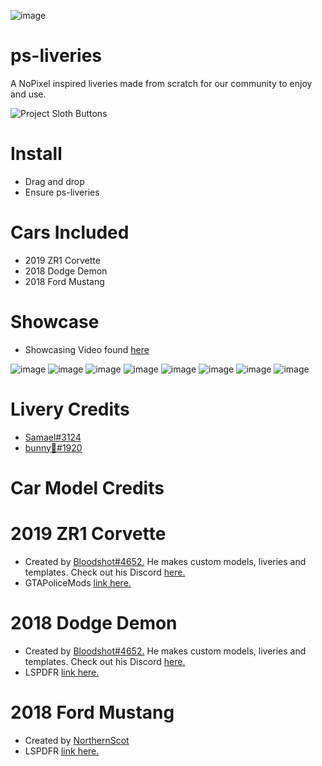![image](https://user-images.githubusercontent.com/82112471/190289781-f36fb8c4-a98a-4792-9eb3-4b45d7adb1a4.png)

# ps-liveries
A NoPixel inspired liveries made from scratch for our community to enjoy and use.

![Project Sloth Buttons](https://user-images.githubusercontent.com/91661118/169454003-488c8994-eec9-4b92-9b0c-f3a675be7d1b.png)

# Install
* Drag and drop
* Ensure ps-liveries

# Cars Included
* 2019 ZR1 Corvette
* 2018 Dodge Demon 
* 2018 Ford Mustang

# Showcase
* Showcasing Video found [here](https://www.youtube.com/watch?v=gvi1P7psSWQ)

![image](https://user-images.githubusercontent.com/82112471/190290325-e8324c40-dc91-4a1b-aca3-31de3218e594.png)
![image](https://user-images.githubusercontent.com/82112471/190290336-5c2f685a-ab3c-403c-a229-89fdf852353a.png)
![image](https://user-images.githubusercontent.com/82112471/190290341-502d5181-4e55-4830-881a-099022015bb8.png)
![image](https://user-images.githubusercontent.com/82112471/190290347-eae30a19-dc9a-40c6-94aa-862d4ab96989.png)
![image](https://user-images.githubusercontent.com/82112471/190290360-1d6323fa-f13f-49ea-88f4-c3ebb183f929.png)
![image](https://user-images.githubusercontent.com/82112471/190290369-dad8a5fe-8a68-462e-88a9-f529b1b32f2c.png)
![image](https://user-images.githubusercontent.com/82112471/190290378-917ed8af-dd7d-449b-8bdc-d250afff16cb.png)
![image](https://user-images.githubusercontent.com/82112471/190290385-db2466c8-bc73-44a5-ba90-6349b72525f0.png)

# Livery Credits
* [Samael#3124](https://github.com/Luceeiy)
* [bunny🐇#1920](https://github.com/Bunny5578)

# Car Model Credits
# 2019 ZR1 Corvette
* Created by [Bloodshot#4652.](https://discord.gg/eVUk88U) He makes custom models, liveries and templates. Check out his Discord [here.](https://discord.gg/eVUk88U)
* GTAPoliceMods [link here.](https://gtapolicemods.com/files/file/1314-non-els-2019-zr1-corvette-rb-bb-fivem-ready/)

# 2018 Dodge Demon
* Created by [Bloodshot#4652.](https://discord.gg/eVUk88U) He makes custom models, liveries and templates. Check out his Discord [here.](https://discord.gg/eVUk88U)
* LSPDFR [link here.](https://www.lcpdfr.com/downloads/gta5mods/vehiclemodels/38261-non-els-2018-dodge-demon-rb-bb-fivem-ready/)

# 2018 Ford Mustang
* Created by [NorthernScot](https://discord.gg/ryTbfZhVR7)
* LSPDFR [link here.](https://www.lcpdfr.com/downloads/gta5mods/vehiclemodels/30250-2018-ford-mustang-rb-bb-fivem-ready/)
